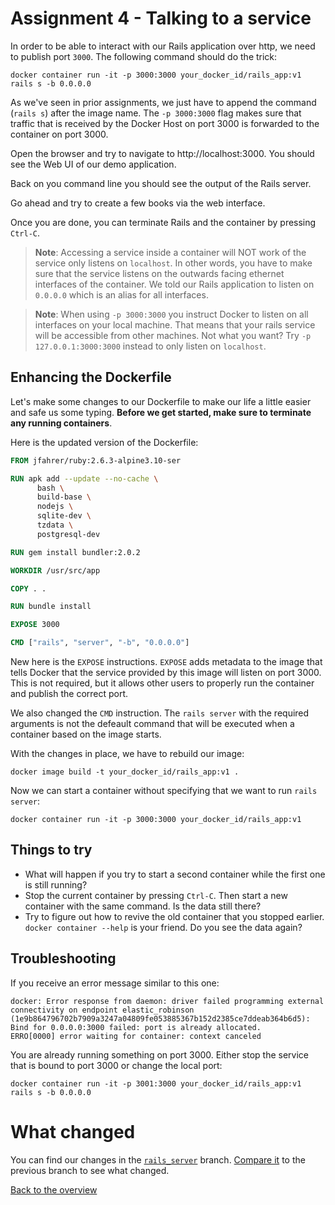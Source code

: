 # Assignment 4 - Talking to a service
In order to be able to interact with our Rails application over http, we need to publish port `3000`. The following command should do the trick:
```
docker container run -it -p 3000:3000 your_docker_id/rails_app:v1 rails s -b 0.0.0.0
```

As we've seen in prior assignments, we just have to append the command (`rails s`) after the image name. The `-p 3000:3000` flag makes sure that traffic that is received by the Docker Host on port 3000 is forwarded to the container on port 3000.

Open the browser and try to navigate to http://localhost:3000. You should see the Web UI of our demo application.

Back on you command line you should see the output of the Rails server.

Go ahead and try to create a few books via the web interface.

Once you are done, you can terminate Rails and the container by pressing `Ctrl-C`.

> **Note**: Accessing a service inside a container will NOT work of the service only listens on `localhost`. In other words, you have to make sure that the service listens on the outwards facing ethernet interfaces of the container. We told our Rails application to listen on `0.0.0.0` which is an alias for all interfaces.

> **Note**: When using `-p 3000:3000` you instruct Docker to listen on all interfaces on your local machine. That means that your rails service will be accessible from other machines. Not what you want? Try `-p 127.0.0.1:3000:3000` instead to only listen on `localhost`.

## Enhancing the Dockerfile
Let's make some changes to our Dockerfile to make our life a little easier and safe us some typing. **Before we get started, make sure to terminate any running containers**.

Here is the updated version of the Dockerfile:
```Dockerfile
FROM jfahrer/ruby:2.6.3-alpine3.10-ser

RUN apk add --update --no-cache \
      bash \
      build-base \
      nodejs \
      sqlite-dev \
      tzdata \
      postgresql-dev

RUN gem install bundler:2.0.2

WORKDIR /usr/src/app

COPY . .

RUN bundle install

EXPOSE 3000

CMD ["rails", "server", "-b", "0.0.0.0"]
```

New here is the `EXPOSE` instructions. `EXPOSE` adds metadata to the image that tells Docker that the service provided by this image will listen on port 3000. This is not required, but it allows other users to properly run the container and publish the correct port.

We also changed the `CMD` instruction. The `rails server` with the required arguments is not the defeault command that will be executed when a container based on the image starts.

With the changes in place, we have to rebuild our image:
```
docker image build -t your_docker_id/rails_app:v1 .
```

Now we can start a container without specifying that we want to run `rails server`:
```
docker container run -it -p 3000:3000 your_docker_id/rails_app:v1
```

## Things to try
* What will happen if you try to start a second container while the first one is still running?
* Stop the current container by pressing `Ctrl-C`. Then start a new container with the same command. Is the data still there?
* Try to figure out how to revive the old container that you stopped earlier. `docker container --help` is your friend. Do you see the data again?

## Troubleshooting
If you receive an error message similar to this one:
```
docker: Error response from daemon: driver failed programming external connectivity on endpoint elastic_robinson (1e9b864796702b7909a3247a04809fe053885367b152d2385ce7ddeab364b6d5): Bind for 0.0.0.0:3000 failed: port is already allocated.
ERRO[0000] error waiting for container: context canceled
```
You are already running something on port 3000. Either stop the service that is bound to port 3000 or change the local port:
```
docker container run -it -p 3001:3000 your_docker_id/rails_app:v1 rails s -b 0.0.0.0
```


# What changed
You can find our changes in the [`rails_server`](https://github.com/jcoyne/dockerizing_rails/tree/rails_server) branch. [Compare it](https://github.com/jcoyne/dockerizing_rails/compare/initial_dockerfile...rails_server) to the previous branch to see what changed.

[Back to the overview](../README.md#assignments)
